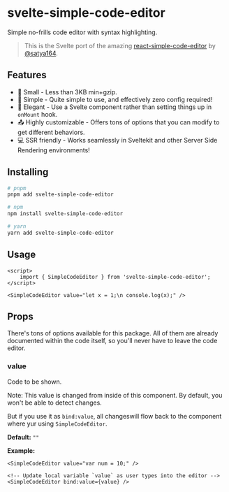 # svelte-simple-code-editor

Simple no-frills code editor with syntax highlighting.

> This is the Svelte port of the amazing [react-simple-code-editor](https://github.com/satya164/react-simple-code-editor) by [@satya164](https://github.com/satya164).

## Features

- 🤏 Small - Less than 3KB min+gzip.
- 🐇 Simple - Quite simple to use, and effectively zero config required!
- 🧙 Elegant - Use a Svelte component rather than setting things up in `onMount` hook.
- 📤 Highly customizable - Offers tons of options that you can modify to get different behaviors.
- 💻 SSR friendly - Works seamlessly in Sveltekit and other Server Side Rendering environments!

## Installing

```sh
# pnpm
pnpm add svelte-simple-code-editor

# npm
npm install svelte-simple-code-editor

# yarn
yarn add svelte-simple-code-editor
```

## Usage

```svelte
<script>
	import { SimpleCodeEditor } from 'svelte-simple-code-editor';
</script>

<SimpleCodeEditor value="let x = 1;\n console.log(x);" />
```

## Props

There's tons of options available for this package. All of them are already documented within the code itself, so you'll never have to leave the code editor.

### value

Code to be shown.

Note: This value is changed from inside of this component. By default, you won't be able to detect changes.

But if you use it as `bind:value`, all changeswill flow back to the component where yur using `SimpleCodeEditor`.

**Default:** `""`

**Example:**

```svelte
<SimpleCodeEditor value="var num = 10;" />

<!-- Update local variable `value` as user types into the editor -->
<SimpleCodeEditor bind:value={value} />
```
